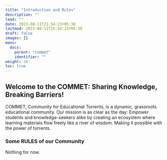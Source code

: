 ```yaml
---
title: "Introduction and Rules"
description: ""
lead: ""
date: 2023-08-11T21:54:23+05:30
lastmod: 2023-08-11T21:54:23+05:30
draft: false 
images: []
menu:
  docs:
    parent: "commet"
    identifier: ""
weight: 10
toc: true
---
```


## Welcome to the COMMET: Sharing Knowledge, Breaking Barriers!

COMMET, Community for Educational Torrents, is a dynamic, grassroots educational community. Our mission is as clear as the day: Empower students and knowledge-seekers alike by creating an ecosystem where learning materials flow freely like a river of wisdom. Making it possible with the power of torrents.

### Some RULES of our Community

Nothing for now.
